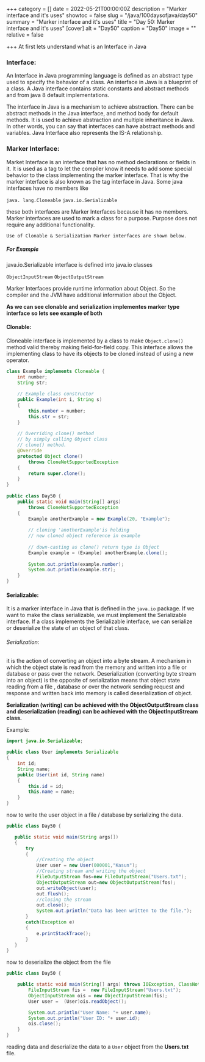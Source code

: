 +++
category = []
date = 2022-05-21T00:00:00Z
description = "Marker interface and it's uses"
showtoc = false
slug = "/java/100daysofjava/day50"
summary = "Marker interface and it's uses"
title = "Day 50: Marker interface and it's uses"
[cover]
alt = "Day50"
caption = "Day50"
image = ""
relative = false

+++
At first lets understand what is an Interface in Java

### Interface:

An Interface in Java programming language is defined as an abstract type used to specify the behavior of a class. An interface in Java is a blueprint of a class. A Java interface contains static constants and abstract methods and from java 8 default implementations.

The interface in Java is a mechanism to achieve abstraction. There can be abstract methods in the Java interface, and method body for default methods. It is used to achieve abstraction and multiple inheritance in Java. In other words, you can say that interfaces can have abstract methods and variables. Java Interface also represents the IS-A relationship.

### Marker Interface:

Market Interface is an interface that has no method declarations or fields in it. It is used as a tag to let the compiler know it needs to add some special behavior to the class implementing the marker interface. That is why the marker interface is also known as the tag interface in Java. Some java interfaces have no members like

`java. lang.Cloneable`
`java.io.Serializable`

these both interfaces are Marker Interfaces because it has no members. Marker interfaces are used to mark a class for a purpose. Purpose does not require any additional functionality.

`Use of Clonable & Serialization Marker interfaces are shown below.`

##### For Example

java.io.Serializable interface is defined into java.io classes

`ObjectInputStream`
`ObjectOutputStream`

Marker Interfaces provide runtime information about Object. So the compiler and the JVM have additional information about the Object.

**As we can see clonable and serialization implementes marker type interface so lets see example of both**

#### Clonable:

Cloneable interface is implemented by a class to make `Object.clone()` method valid thereby making field-for-field copy. This interface allows the implementing class to have its objects to be cloned instead of using a new operator.

```java
class Example implements Cloneable {
    int number;
    String str;
  
    // Example class constructor
    public Example(int i, String s)
    {
        this.number = number;
        this.str = str;
    }
  
    // Overriding clone() method
    // by simply calling Object class
    // clone() method.
    @Override
    protected Object clone()
        throws CloneNotSupportedException
    {
        return super.clone();
    }
}
  
public class Day50 {
    public static void main(String[] args)
        throws CloneNotSupportedException
    {
        Example anotherExample = new Example(20, "Example");
  
        // cloning 'anotherExample'is holding
        // new cloned object reference in example
  
        // down-casting as clone() return type is Object
        Example example = (Example) anotherExample.clone();
  
        System.out.println(example.number);
        System.out.println(example.str);
    }
}
```

#### Serializable:

It is a marker interface in Java that is defined in the `java.io` package. If we want to make the class serializable, we must implement the Serializable interface. If a class implements the Serializable interface, we can serialize or deserialize the state of an object of that class.

###### Serialization:

it is the action of converting an object into a byte stream. A mechanism in which the object state is read from the memory and written into a file or database or pass over the network. Deserialization (converting byte stream into an object) is the opposite of serialization means that object state reading from a file , database or over the network sending request and response and written back into memory is called deserialization of object.

**Serialization (writing) can be achieved with the ObjectOutputStream class and deserialization (reading) can be achieved with the ObjectInputStream class.**

Example:

```java
import java.io.Serializable;

public class User implements Serializable
{
    int id;
    String name;
    public User(int id, String name)
    {
        this.id = id;
        this.name = name;
    }
}
```

now to write the user object in a file / database by serializing the data.

```java
public class Day50 {

   public static void main(String args[])
   {
       try
       {
           //Creating the object
           User user = new User(000001,"Kasun");
           //Creating stream and writing the object
           FileOutputStream fos=new FileOutputStream("Users.txt");
           ObjectOutputStream out=new ObjectOutputStream(fos);
           out.writeObject(user);
           out.flush();
           //closing the stream
           out.close();
           System.out.println("Data has been written to the file.");
       }
       catch(Exception e)
       {
           e.printStackTrace();
       }
   }
}
```

now to deserialize the object from the file

```java
public class Day50 {

    public static void main(String[] args) throws IOException, ClassNotFoundException {
        FileInputStream fis =  new FileInputStream("Users.txt");
        ObjectInputStream ois = new ObjectInputStream(fis);
        User user =  (User)ois.readObject();

        System.out.println("User Name: "+ user.name);
        System.out.println("User ID: "+ user.id);
        ois.close();
    }
}
```

reading data and deserialize the data to a `User` object from the **Users.txt** file.